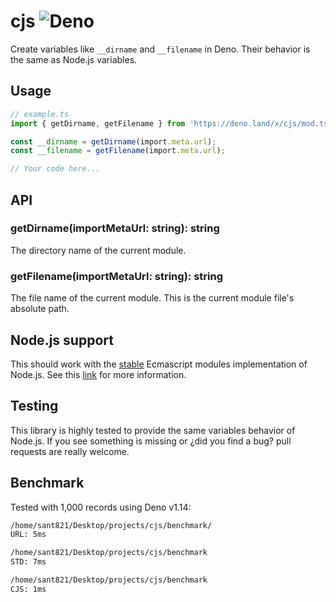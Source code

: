 # cjs ![Deno](https://github.com/sant123/cjs-vars/workflows/Deno/badge.svg)

Create variables like `__dirname` and `__filename` in Deno. Their behavior is the same as Node.js variables.

## Usage

```ts
// example.ts
import { getDirname, getFilename } from 'https://deno.land/x/cjs/mod.ts';

const __dirname = getDirname(import.meta.url);
const __filename = getFilename(import.meta.url);

// Your code here...
```

## API

### getDirname(importMetaUrl: string): string

The directory name of the current module.

### getFilename(importMetaUrl: string): string

The file name of the current module. This is the current module file's absolute path.

## Node.js support

This should work with the [stable](https://nodejs.org/dist/latest-v15.x/docs/api/esm.html#esm_modules_ecmascript_modules) Ecmascript modules implementation of Node.js. See this [link](https://nodejs.org/dist/latest-v15.x/docs/api/esm.html#esm_no_filename_or_dirname) for more information.

## Testing

This library is highly tested to provide the same variables behavior of Node.js. If you see something is missing or ¿did you find a bug? pull requests are really welcome.

## Benchmark

Tested with 1,000 records using Deno v1.14:

``` txt
/home/sant821/Desktop/projects/cjs/benchmark/
URL: 5ms

/home/sant821/Desktop/projects/cjs/benchmark
STD: 7ms

/home/sant821/Desktop/projects/cjs/benchmark
CJS: 1ms
```